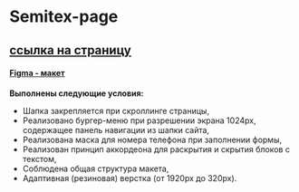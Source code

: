 # Semitex-page

## [ссылка на страницу](https://zaryanov-semitex-new-page.netlify.app/)

#### [Figma - макет](https://www.figma.com/file/j0oj7nwq15OZddwm1dP1GT/demo-1?type=design&node-id=2-2814&mode=design&t=MyvFs0vvgLf9mZxU-0)

**Выполнены следующие условия:**

- Шапка закрепляется при скроллинге страницы,
- Реализовано бургер-меню при разрешении экрана 1024px, содержащее панель навигации из шапки сайта,
- Реализована маска для номера телефона при заполнении формы,
- Реализован принцип аккордеона для раскрытия и скрытия блоков с текстом,
- Соблюдена общая структура макета,
- Адаптивная (резиновая) верстка (от 1920px до 320px).
